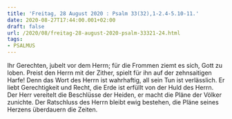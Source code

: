 ```yaml
---
title: 'Freitag, 28 August 2020 : Psalm 33(32),1-2.4-5.10-11.'
date: 2020-08-27T17:44:00.001+02:00
draft: false
url: /2020/08/freitag-28-august-2020-psalm-33321-24.html
tags: 
- PSALMUS
---
```


Ihr Gerechten, jubelt vor dem Herrn; für die Frommen ziemt es sich, Gott zu loben. Preist den Herrn mit der Zither, spielt für ihn auf der zehnsaitigen Harfe! Denn das Wort des Herrn ist wahrhaftig, all sein Tun ist verlässlich. Er liebt Gerechtigkeit und Recht, die Erde ist erfüllt von der Huld des Herrn. Der Herr vereitelt die Beschlüsse der Heiden, er macht die Pläne der Völker zunichte. Der Ratschluss des Herrn bleibt ewig bestehen, die Pläne seines Herzens überdauern die Zeiten.